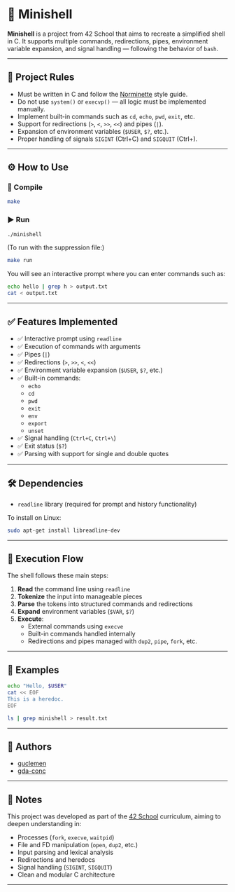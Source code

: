 # 🐚 Minishell

**Minishell** is a project from 42 School that aims to recreate a simplified shell in C. It supports multiple commands, redirections, pipes, environment variable expansion, and signal handling — following the behavior of `bash`.

---

## 📜 Project Rules

- Must be written in C and follow the [Norminette](https://github.com/42School/norminette) style guide.
- Do not use `system()` or `execvp()` — all logic must be implemented manually.
- Implement built-in commands such as `cd`, `echo`, `pwd`, `exit`, etc.
- Support for redirections (`>`, `<`, `>>`, `<<`) and pipes (`|`).
- Expansion of environment variables (`$USER`, `$?`, etc.).
- Proper handling of signals `SIGINT` (Ctrl+C) and `SIGQUIT` (Ctrl+\).

---

## ⚙️ How to Use

### 🔧 Compile

```bash
make
```

### ▶️ Run

```bash
./minishell
```

(To run with the suppression file:)

```bash
make run
```

You will see an interactive prompt where you can enter commands such as:

```bash
echo hello | grep h > output.txt
cat < output.txt
```

---

## ✅ Features Implemented

- ✅ Interactive prompt using `readline`
- ✅ Execution of commands with arguments
- ✅ Pipes (`|`)
- ✅ Redirections (`>`, `>>`, `<`, `<<`)
- ✅ Environment variable expansion (`$USER`, `$?`, etc.)
- ✅ Built-in commands:
  - `echo`
  - `cd`
  - `pwd`
  - `exit`
  - `env`
  - `export`
  - `unset`
- ✅ Signal handling (`Ctrl+C`, `Ctrl+\`)
- ✅ Exit status (`$?`)
- ✅ Parsing with support for single and double quotes

---

## 🛠️ Dependencies

- `readline` library (required for prompt and history functionality)

To install on Linux:

```bash
sudo apt-get install libreadline-dev
```

---

## 🧠 Execution Flow

The shell follows these main steps:

1. **Read** the command line using `readline`
2. **Tokenize** the input into manageable pieces
3. **Parse** the tokens into structured commands and redirections
4. **Expand** environment variables (`$VAR`, `$?`)
5. **Execute**:
   - External commands using `execve`
   - Built-in commands handled internally
   - Redirections and pipes managed with `dup2`, `pipe`, `fork`, etc.

---

## 🧪 Examples

```bash
echo "Hello, $USER"
cat << EOF
This is a heredoc.
EOF

ls | grep minishell > result.txt
```

---

## 👥 Authors

- [guclemen](https://github.com/GuilhermeClementeDev)
- [gda-conc](https://github.com/BieldoJT)

---

## 📁 Notes

This project was developed as part of the [42 School](https://42.fr/) curriculum, aiming to deepen understanding in:

- Processes (`fork`, `execve`, `waitpid`)
- File and FD manipulation (`open`, `dup2`, etc.)
- Input parsing and lexical analysis
- Redirections and heredocs
- Signal handling (`SIGINT`, `SIGQUIT`)
- Clean and modular C architecture

---
